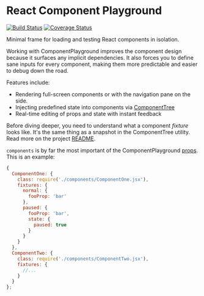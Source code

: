 # React Component Playground
[![Build Status](https://travis-ci.org/skidding/react-component-playground.svg?branch=master)](https://travis-ci.org/skidding/react-component-playground) [![Coverage Status](https://coveralls.io/repos/skidding/react-component-playground/badge.svg?branch=master)](https://coveralls.io/r/skidding/react-component-playground?branch=master)

Minimal frame for loading and testing React
components in isolation.

Working with ComponentPlayground improves the component design because it
surfaces any implicit dependencies. It also forces you to define sane inputs
for every component, making them more predictable and easier to debug down
the road.

Features include:

- Rendering full-screen components or with the navigation pane on the side.
- Injecting predefined state into components via [ComponentTree](https://github.com/skidding/react-component-tree)
- Real-time editing of props and state with instant feedback

Before diving deeper, you need to understand what a component _fixture_ looks
like. It's the same thing as a snapshot in the ComponentTree utility. Read more
on the project [README](https://github.com/skidding/react-component-tree#componenttreeserialize).

`components` is by far the most important of the ComponentPlayground [props](https://github.com/skidding/react-component-playground/blob/master/src/components/component-playground.jsx#L19-L26).
This is an example:

```js
{
  ComponentOne: {
    class: require('./components/ComponentOne.jsx'),
    fixtures: {
      normal: {
        fooProp: 'bar'
      },
      paused: {
        fooProp: 'bar',
        state: {
          paused: true
        }
      }
    }
  },
  ComponentTwo: {
    class: require('./components/ComponentTwo.jsx'),
    fixtures: {
      //...
    }
  }
};
```
